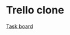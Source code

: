 # Trello clone

[Task board](https://hu553in.notion.site/81f0a7688b1a4a0e9e92238b0712b2cc?v=bcbded296b99415794ae21a3bb3168ec)
